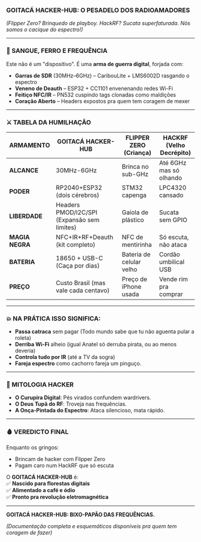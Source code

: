 ### **GOITACÁ HACKER-HUB: O PESADELO DOS RADIOAMADORES**  
*(Flipper Zero? Brinquedo de playboy. HackRF? Sucata superfaturada. Nós somos o cacique do espectro!)*  

---

### **🦅 SANGUE, FERRO E FREQUÊNCIA**  
Este não é um "dispositivo". É uma **arma de guerra digital**, forjada com:  
- **Garras de SDR** (30MHz–6GHz) – CaribouLite + LMS6002D rasgando o espectro  
- **Veneno de Deauth** – ESP32 + CC1101 envenenando redes Wi-Fi  
- **Feitiço NFC/IR** – PN532 cuspindo tags clonadas como maldições  
- **Coração Aberto** – Headers expostos pra quem tem coragem de mexer  
---

### **⚔️ TABELA DA HUMILHAÇÃO**  

| **ARMAMENTO**        | **GOITACÁ HACKER-HUB**                     | **FLIPPER ZERO (Criança)**    | **HACKRF (Velho Decrépito)**  |  
|----------------------|--------------------------------------------|-------------------------------|------------------------------ |  
| **ALCANCE**          | 30MHz-6GHz                                 | Brinca no sub-GHz             | Até 6GHz mas só olhando       |  
| **PODER**            | RP2040+ESP32 (dois cérebros)               | STM32 capenga                 | LPC4320 cansado               |  
| **LIBERDADE**        | Headers PMOD/I2C/SPI (Expansão sem limites)| Gaiola de plástico            | Sucata sem GPIO               |  
| **MAGIA NEGRA**      | NFC+IR+RF+Deauth (kit completo)            | NFC de mentirinha             | Só escuta, não ataca          |  
| **BATERIA**          | 18650 + USB-C (Caça por dias)              | Bateria de celular velho      | Cordão umbilical USB          | 
| **PREÇO**            | Custo Brasil (mas vale cada centavo)       | Preço de iPhone usada         | Vende rim pra comprar         |  

---

### **💥 NA PRÁTICA ISSO SIGNIFICA:**  
- **Passa catraca** sem pagar (Todo mundo sabe que tu não aguenta pular a roleta)  
- **Derriba Wi-Fi** alheio (igual Anatel só derruba pirata, ou ao menos deveria)  
- **Controla tudo por IR** (até a TV da sogra)  
- **Fareja espectro** como cachorro fareja um pinguço.

---

### **🌳 MITOLOGIA HACKER**  
- **O Curupira Digital**: Pés virados confundem wardrivers.  
- **O Deus Tupã do RF**: Troveja nas frequências.
- **A Onça-Pintada do Espectro**: Ataca silencioso, mata rápido.

---

### **🩸 VEREDICTO FINAL**  
Enquanto os gringos:  
- Brincam de hacker com Flipper Zero  
- Pagam caro num HackRF que só escuta  

O **GOITACÁ HACKER-HUB** é:  
✅ **Nascido para florestas digitais**  
✅ **Alimentado a café e ódio**  
✅ **Pronto pra revolução eletromagnética**  

---  
**GOITACÁ HACKER-HUB: BIXO-PAPÃO DAS FREQUÊNCIAS.**  

*(Documentação completa e esquemáticos disponíveis pra quem tem coragem de fazer)*
